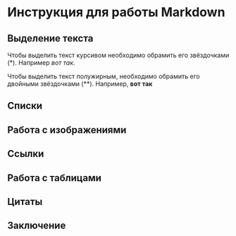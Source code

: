 # Инструкция для работы Markdown

## Выделение текста

Чтобы выделить текст курсивом необходимо обрамить его звёздочками (*). Например *вот так*.

Чтобы выделить текст полужирным, необходимо обрамить его двойными звёздочками (**). Например, **вот так**

## Списки

## Работа с изображениями

## Ссылки

## Работа с таблицами

## Цитаты

## Заключение



